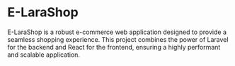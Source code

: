 # E-LaraShop
E-LaraShop is a robust e-commerce web application designed to provide a seamless shopping experience. This project combines the power of Laravel for the backend and React for the frontend, ensuring a highly performant and scalable application.
